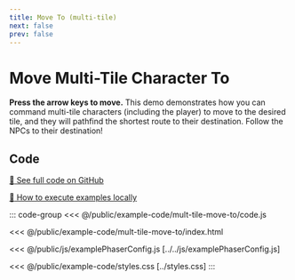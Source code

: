 ```yaml
---
title: Move To (multi-tile)
next: false
prev: false
---
```


<script setup>
import ExampleFrame from '../../components/ExampleFrame.vue';
</script>

# Move Multi-Tile Character To

**Press the arrow keys to move.** This demo demonstrates how you can command multi-tile characters (including the player) to move to the desired tile, and they will pathfind the shortest route to their destination. Follow the NPCs to their destination!

<ExampleFrame :src="'../../example-code/mult-tile-move-to/index.html'" />

## Code

[:link: See full code on GitHub](https://github.com/Annoraaq/grid-engine/tree/master/docs/public/example-code/mult-tile-move-to)

[:open_book: How to execute examples locally](../../p/execute-examples-locally/index.html)

::: code-group
<<< @/public/example-code/mult-tile-move-to/code.js

<<< @/public/example-code/mult-tile-move-to/index.html

<<< @/public/js/examplePhaserConfig.js [../../js/examplePhaserConfig.js]

<<< @/public/example-code/styles.css [../styles.css]
:::

